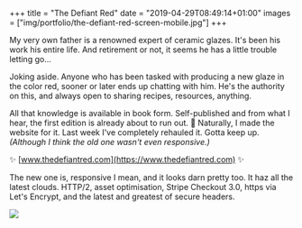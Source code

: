 +++
title = "The Defiant Red"
date = "2019-04-29T08:49:14+01:00"
images = ["img/portfolio/the-defiant-red-screen-mobile.jpg"]
+++

My very own father is a renowned expert of ceramic glazes. It's been his work his entire life. And retirement or not, it seems he has a little trouble letting go...
<!--more-->

Joking aside. Anyone who has been tasked with producing a new glaze in the color red, sooner or later ends up chatting with him. He's the authority on this, and always open to sharing recipes, resources, anything.

All that knowledge is available in book form. Self-published and from what I hear, the first edition is already about to run out. 🧐 Naturally, I made the website for it. Last week I've completely rehauled it. Gotta keep up. _(Although I think the old one wasn't even responsive.)_

✨ [www.thedefiantred.com](https://www.thedefiantred.com) ✨

The new one is, responsive I mean, and it looks darn pretty too. It haz all the latest clouds. HTTP/2, asset optimisation, Stripe Checkout 3.0, https via Let's Encrypt, and the latest and greatest of secure headers.

<a href="https://www.thedefiantred.com"><img src="/img/portfolio/the-defiant-red-index-desktop.png"></a>
